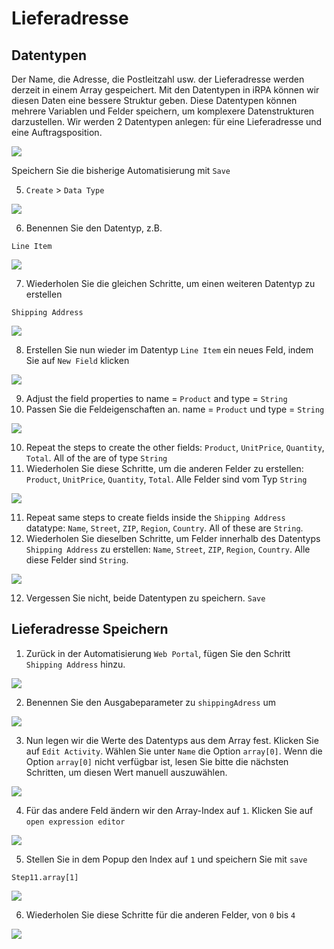 # Lieferadresse



## Datentypen

Der Name, die Adresse, die Postleitzahl usw. der Lieferadresse werden derzeit in einem Array gespeichert. Mit den Datentypen in iRPA können wir diesen Daten eine bessere Struktur geben. Diese Datentypen können mehrere Variablen und Felder speichern, um komplexere Datenstrukturen darzustellen. Wir werden 2 Datentypen anlegen: für eine Lieferadresse und eine Auftragsposition.



![](../images/0836.png)

Speichern Sie die bisherige Automatisierung mit `Save`


5. `Create` > `Data Type`

![](../images/0827.png)

6. Benennen Sie den Datentyp, z.B.

```
Line Item
```

![](../images/0828.png)

7. Wiederholen Sie die gleichen Schritte, um einen weiteren Datentyp zu erstellen

```
Shipping Address
```


![](../images/0829.png)


8. Erstellen Sie nun wieder im Datentyp `Line Item` ein neues Feld, indem Sie auf `New Field` klicken

![](../images/0830.png)

9. Adjust the field properties to name = `Product` and type = `String` 
9. Passen Sie die Feldeigenschaften an. name = `Product` und type = `String` 

![](../images/0831.png)

10. Repeat the steps to create the other fields: `Product`, `UnitPrice`, `Quantity`, `Total`. All of the are of type `String`
10. Wiederholen Sie diese Schritte, um die anderen Felder zu erstellen: `Product`, `UnitPrice`, `Quantity`, `Total`. Alle Felder sind vom Typ `String`


![](../images/0832.png)

11. Repeat same steps to create fields inside the `Shipping Address` datatype: `Name`, `Street`, `ZIP`, `Region`, `Country`. All of these are `String`.
11. Wiederholen Sie dieselben Schritte, um Felder innerhalb des Datentyps `Shipping Address` zu erstellen: `Name`, `Street`, `ZIP`, `Region`, `Country`. Alle diese Felder sind `String`.

![](../images/0833.png)

12. Vergessen Sie nicht, beide Datentypen zu speichern. `Save`

## Lieferadresse Speichern 

1. Zurück in der Automatisierung `Web Portal`, fügen Sie den Schritt `Shipping Address` hinzu.


![](../images/0834.png)

2. Benennen Sie den Ausgabeparameter zu `shippingAdress` um


![](../images/0835.png)

3.	Nun legen wir die Werte des Datentyps aus dem Array fest. Klicken Sie auf `Edit Activity`. Wählen Sie unter `Name` die Option `array[0]`. Wenn die Option `array[0]` nicht verfügbar ist, lesen Sie bitte die nächsten Schritten, um diesen Wert manuell auszuwählen.

![](../images/0837.png)

4. Für das andere Feld ändern wir den Array-Index auf `1`. Klicken Sie auf `open expression editor`


![](../images/0838.png)

5. Stellen Sie in dem Popup den Index auf `1` und speichern Sie mit `save`

```
Step11.array[1]
```

![](../images/0839.png)

6. Wiederholen Sie diese Schritte für die anderen Felder, von `0` bis `4`


![](../images/0840.png)
